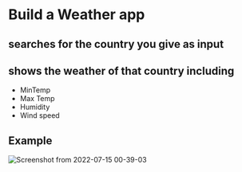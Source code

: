 # Build a Weather app 
## searches for the country you give as input
## shows the weather of that country including 
- MinTemp
- Max Temp
- Humidity
- Wind speed

## Example

![Screenshot from 2022-07-15 00-39-03](https://user-images.githubusercontent.com/56152715/179064621-a8af7665-3a0c-4398-92f0-527125fab342.png)

